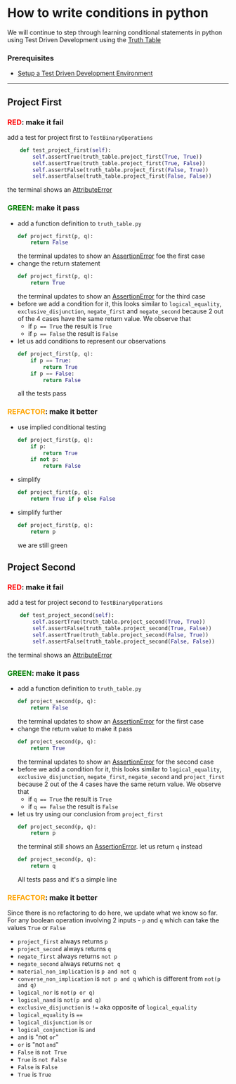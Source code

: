 # How to write conditions in python

We will continue to step through learning conditional statements in python using Test Driven Development using the [Truth Table](https://en.wikipedia.org/wiki/Truth_table)

### Prerequisites

- [Setup a Test Driven Development Environment](./TDD_SETUP.md)

---

## Project First

### <span style="color:red">**RED**</span>: make it fail

add a test for project first to `TestBinaryOperations`

```python
    def test_project_first(self):
        self.assertTrue(truth_table.project_first(True, True))
        self.assertTrue(truth_table.project_first(True, False))
        self.assertFalse(truth_table.project_first(False, True))
        self.assertFalse(truth_table.project_first(False, False))
```

the terminal shows an [AttributeError](./01_ATTRIBUTE_ERROR.md)

### <span style="color:green">**GREEN**</span>: make it pass

- add a function definition to `truth_table.py`
    ```python
    def project_first(p, q):
        return False
    ```
    the terminal updates to show an [AssertionError](./04_ASSERTION_ERROR.md) foe the first case
- change the return statement
    ```python
    def project_first(p, q):
        return True
    ```
    the terminal updates to show an [AssertionError](./04_ASSERTION_ERROR.md) for the third case
- before we add a condition for it, this looks similar to `logical_equality`, `exclusive_disjunction`, `negate_first` and `negate_second` because 2 out of the 4 cases have the same return value. We observe that
    - if `p == True` the result is `True`
    - if `p == False` the result is `False`
- let us add conditions to represent our observations
    ```python
    def project_first(p, q):
        if p == True:
            return True
        if p == False:
            return False
    ```
    all the tests pass

### <span style="color:orange">**REFACTOR**</span>: make it better

- use implied conditional testing
    ```python
    def project_first(p, q):
        if p:
            return True
        if not p:
            return False
    ```
- simplify
    ```python
    def project_first(p, q):
        return True if p else False
    ```
- simplify further
    ```python
    def project_first(p, q):
        return p
    ```
    we are still green

## Project Second

### <span style="color:red">**RED**</span>: make it fail

add a test for project second to `TestBinaryOperations`

```python
    def test_project_second(self):
        self.assertTrue(truth_table.project_second(True, True))
        self.assertFalse(truth_table.project_second(True, False))
        self.assertTrue(truth_table.project_second(False, True))
        self.assertFalse(truth_table.project_second(False, False))
```

the terminal shows an [AttributeError](./01_ATTRIBUTE_ERROR.md)

### <span style="color:green">**GREEN**</span>: make it pass

- add a function definition to `truth_table.py`
    ```python
    def project_second(p, q):
        return False
    ```
    the terminal updates to show an [AssertionError](./04_ASSERTION_ERROR.md) for the first case
- change the return value to make it pass
    ```python
    def project_second(p, q):
        return True
    ```
    the terminal updates to show an [AssertionError](./04_ASSERTION_ERROR.md) for the second case
- before we add a condition for it, this looks similar to `logical_equality`, `exclusive_disjunction`, `negate_first`, `negate_second` and `project_first` because 2 out of the 4 cases have the same return value. We observe that
    - if `q == True` the result is `True`
    - if `q == False` the result is `False`
- let us try using our conclusion from `project_first`
    ```python
    def project_second(p, q):
        return p
    ```
    the terminal still shows an [AssertionError](./04_ASSERTION_ERROR.md). let us return `q` instead
    ```python
    def project_second(p, q):
        return q
    ```
    All tests pass and it's a simple line

### <span style="color:orange">**REFACTOR**</span>: make it better

Since there is no refactoring to do here, we update what we know so far. For any boolean operation involving 2 inputs - `p` and `q` which can take the values `True` or `False`
- `project_first` always returns `p`
- `project_second` always returns `q`
- `negate_first` always returns `not p`
- `negate_second` always returns `not q`
- `material_non_implication` is `p and not q`
- `converse_non_implication` is `not p and q` which is different from `not(p and q)`
- `logical_nor` is `not(p or q)`
- `logical_nand` is `not(p and q)`
- `exclusive_disjunction` is `!=` aka opposite of `logical_equality`
- `logical_equality` is `==`
- `logical_disjunction` is `or`
- `logical_conjunction` is `and`
- `and` is "not `or`"
- `or` is "not `and`"
- `False` is `not True`
- `True` is `not False`
- `False` is `False`
- `True` is `True`